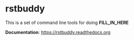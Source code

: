 # rstbuddy

This is a set of command line tools for doing __FILL_IN_HERE__

__Documentation__: <https://rstbuddy.readthedocs.org>

